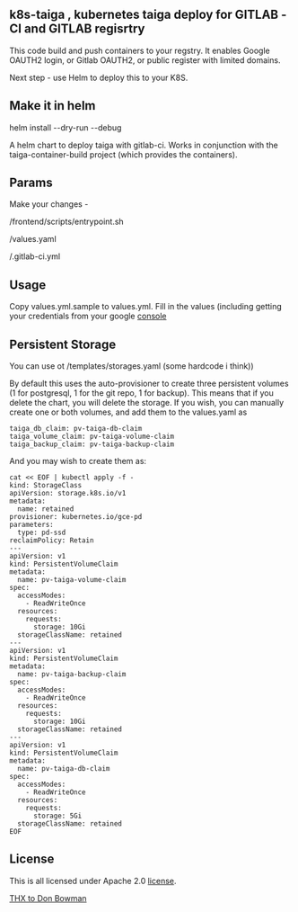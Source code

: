 
## k8s-taiga , kubernetes taiga deploy for GITLAB -CI and GITLAB regisrtry
This code build and push containers to your regstry.
It enables Google OAUTH2 login, or Gitlab OAUTH2, or public register with limited domains.

Next step - use Helm to deploy this to your K8S.

## Make it in helm
helm install --dry-run --debug
 
 
A helm chart to deploy taiga with gitlab-ci.
Works in conjunction with the taiga-container-build
project (which provides the containers).

## Params

Make your changes  -

/frontend/scripts/entrypoint.sh

/values.yaml

/.gitlab-ci.yml

## Usage

Copy values.yml.sample to values.yml. Fill
in the values (including getting your credentials
from your google [console](https://console.developers.google.com/apis/credentials)

## Persistent Storage
You can use ot /templates/storages.yaml  (some hardcode i think))

By default this uses the auto-provisioner to create three persistent
volumes (1 for postgresql, 1 for the git repo, 1 for backup).  This means
that if you delete the chart, you will delete the storage. If you
wish, you can manually create one or both volumes, and add them to the
values.yaml as

```
taiga_db_claim: pv-taiga-db-claim
taiga_volume_claim: pv-taiga-volume-claim
taiga_backup_claim: pv-taiga-backup-claim
```


And you may wish to create them as:

```
cat << EOF | kubectl apply -f -
kind: StorageClass
apiVersion: storage.k8s.io/v1
metadata:
  name: retained
provisioner: kubernetes.io/gce-pd
parameters:
  type: pd-ssd
reclaimPolicy: Retain
---
apiVersion: v1
kind: PersistentVolumeClaim
metadata:
  name: pv-taiga-volume-claim
spec:
  accessModes:
    - ReadWriteOnce
  resources:
    requests:
      storage: 10Gi
  storageClassName: retained
---
apiVersion: v1
kind: PersistentVolumeClaim
metadata:
  name: pv-taiga-backup-claim
spec:
  accessModes:
    - ReadWriteOnce
  resources:
    requests:
      storage: 10Gi
  storageClassName: retained
---
apiVersion: v1
kind: PersistentVolumeClaim
metadata:
  name: pv-taiga-db-claim
spec:
  accessModes:
    - ReadWriteOnce
  resources:
    requests:
      storage: 5Gi
  storageClassName: retained
EOF
```



## License

This is all licensed under Apache 2.0
[license](https://www.apache.org/licenses/LICENSE-2.0).

[THX to Don Bowman ](https://github.com/donbowman/k8s-taiga)